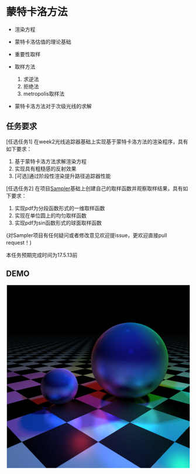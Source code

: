 # 蒙特卡洛方法

* 渲染方程

* 蒙特卡洛估值的理论基础

* 重要性取样

* 取样方法

  1. 求逆法
  2. 拒绝法
  3. metropolis取样法

* 蒙特卡洛方法对于次级光线的求解

## 任务要求

[任选任务1] 在week2光线追踪器基础上实现基于蒙特卡洛方法的渲染程序，具有如下要求：

1. 基于蒙特卡洛方法求解渲染方程
2. 实现具有粗糙感的反射效果
3. [可选]通过阶段性渲染提升路径追踪器性能

[任选任务2] 在项目[Sampler](https://github.com/Easonzero/Sampler)基础上创建自己的取样函数并观察取样结果，具有如下要求：

1. 实现pdf为分段函数形式的一维取样函数
2. 实现在单位圆上的均匀取样函数
3. 实现pdf为sin函数形式的球面取样函数

(对Sampler项目有任何疑问或者修改意见欢迎提issue，更欢迎直接pull request！)

本任务预期完成时间为17.5.13前

## DEMO

![week3demo](./week3.png)

